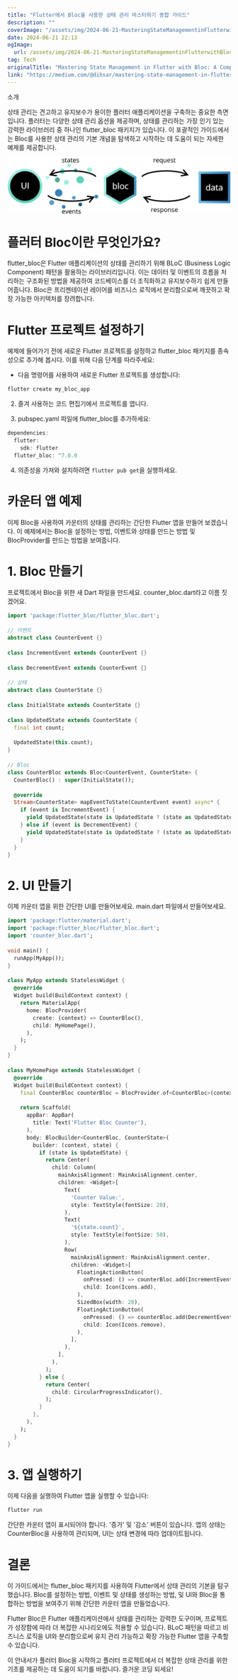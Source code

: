 ```yaml
---
title: "Flutter에서 Bloc을 사용한 상태 관리 마스터하기 종합 가이드"
description: ""
coverImage: "/assets/img/2024-06-21-MasteringStateManagementinFlutterwithBlocAComprehensiveGuide_0.png"
date: 2024-06-21 22:13
ogImage: 
  url: /assets/img/2024-06-21-MasteringStateManagementinFlutterwithBlocAComprehensiveGuide_0.png
tag: Tech
originalTitle: "Mastering State Management in Flutter with Bloc: A Comprehensive Guide"
link: "https://medium.com/@dihsar/mastering-state-management-in-flutter-with-bloc-a-comprehensive-guide-1d03319ba7df"
---
```



소개

상태 관리는 견고하고 유지보수가 용이한 플러터 애플리케이션을 구축하는 중요한 측면입니다. 플러터는 다양한 상태 관리 옵션을 제공하며, 상태를 관리하는 가장 인기 있는 강력한 라이브러리 중 하나인 flutter_bloc 패키지가 있습니다. 이 포괄적인 가이드에서는 Bloc를 사용한 상태 관리의 기본 개념을 탐색하고 시작하는 데 도움이 되는 자세한 예제를 제공합니다.

![마스터링 플러터 Bloc를 이용한 상태 관리: 포괄적인 가이드](/assets/img/2024-06-21-MasteringStateManagementinFlutterwithBlocAComprehensiveGuide_0.png)

# 플러터 Bloc이란 무엇인가요?

<div class="content-ad"></div>

flutter_bloc은 Flutter 애플리케이션의 상태를 관리하기 위해 BLoC (Business Logic Component) 패턴을 활용하는 라이브러리입니다. 이는 데이터 및 이벤트의 흐름을 처리하는 구조화된 방법을 제공하여 코드베이스를 더 조직화하고 유지보수하기 쉽게 만들어줍니다. Bloc은 프리젠테이션 레이어를 비즈니스 로직에서 분리함으로써 깨끗하고 확장 가능한 아키텍처를 장려합니다.

# Flutter 프로젝트 설정하기

예제에 들어가기 전에 새로운 Flutter 프로젝트를 설정하고 flutter_bloc 패키지를 종속성으로 추가해 봅시다. 이를 위해 다음 단계를 따라주세요:

- 다음 명령어를 사용하여 새로운 Flutter 프로젝트를 생성합니다:

<div class="content-ad"></div>


```js
flutter create my_bloc_app
```

2. 즐겨 사용하는 코드 편집기에서 프로젝트를 엽니다.

3. pubspec.yaml 파일에 flutter_bloc를 추가하세요:

```js
dependencies:
  flutter:
    sdk: flutter
  flutter_bloc: ^7.0.0
```

<div class="content-ad"></div>

4. 의존성을 가져와 설치하려면 `flutter pub get`을 실행하세요.

# 카운터 앱 예제

이제 Bloc을 사용하여 카운터의 상태를 관리하는 간단한 Flutter 앱을 만들어 보겠습니다. 이 예제에서는 Bloc을 설정하는 방법, 이벤트와 상태를 만드는 방법 및 BlocProvider를 만드는 방법을 보여줍니다.

# 1. Bloc 만들기

<div class="content-ad"></div>

프로젝트에서 Bloc을 위한 새 Dart 파일을 만드세요. counter_bloc.dart라고 이름 짓겠어요.

```dart
import 'package:flutter_bloc/flutter_bloc.dart';

// 이벤트
abstract class CounterEvent {}

class IncrementEvent extends CounterEvent {}

class DecrementEvent extends CounterEvent {}

// 상태
abstract class CounterState {}

class InitialState extends CounterState {}

class UpdatedState extends CounterState {
  final int count;

  UpdatedState(this.count);
}

// Bloc
class CounterBloc extends Bloc<CounterEvent, CounterState> {
  CounterBloc() : super(InitialState());

  @override
  Stream<CounterState> mapEventToState(CounterEvent event) async* {
    if (event is IncrementEvent) {
      yield UpdatedState(state is UpdatedState ? (state as UpdatedState).count + 1 : 1);
    } else if (event is DecrementEvent) {
      yield UpdatedState(state is UpdatedState ? (state as UpdatedState).count - 1 : -1);
    }
  }
}
```

# 2. UI 만들기

이제 카운터 앱을 위한 간단한 UI를 만들어보세요. main.dart 파일에서 만들어보세요.

<div class="content-ad"></div>

```dart
import 'package:flutter/material.dart';
import 'package:flutter_bloc/flutter_bloc.dart';
import 'counter_bloc.dart';

void main() {
  runApp(MyApp());
}

class MyApp extends StatelessWidget {
  @override
  Widget build(BuildContext context) {
    return MaterialApp(
      home: BlocProvider(
        create: (context) => CounterBloc(),
        child: MyHomePage(),
      ),
    );
  }
}

class MyHomePage extends StatelessWidget {
  @override
  Widget build(BuildContext context) {
    final CounterBloc counterBloc = BlocProvider.of<CounterBloc>(context);

    return Scaffold(
      appBar: AppBar(
        title: Text('Flutter Bloc Counter'),
      ),
      body: BlocBuilder<CounterBloc, CounterState>(
        builder: (context, state) {
          if (state is UpdatedState) {
            return Center(
              child: Column(
                mainAxisAlignment: MainAxisAlignment.center,
                children: <Widget>[
                  Text(
                    'Counter Value:',
                    style: TextStyle(fontSize: 20),
                  ),
                  Text(
                    '${state.count}',
                    style: TextStyle(fontSize: 50),
                  ),
                  Row(
                    mainAxisAlignment: MainAxisAlignment.center,
                    children: <Widget>[
                      FloatingActionButton(
                        onPressed: () => counterBloc.add(IncrementEvent()),
                        child: Icon(Icons.add),
                      ),
                      SizedBox(width: 20),
                      FloatingActionButton(
                        onPressed: () => counterBloc.add(DecrementEvent()),
                        child: Icon(Icons.remove),
                      ),
                    ],
                  ),
                ],
              ),
            );
          } else {
            return Center(
              child: CircularProgressIndicator(),
            );
          }
        },
      ),
    );
  }
}
```

# 3. 앱 실행하기

이제 다음을 실행하여 Flutter 앱을 실행할 수 있습니다:

```dart
flutter run
```

<div class="content-ad"></div>

간단한 카운터 앱이 표시되어야 합니다. '증가' 및 '감소' 버튼이 있습니다. 앱의 상태는 CounterBloc을 사용하여 관리되며, UI는 상태 변경에 따라 업데이트됩니다.

# 결론

이 가이드에서는 flutter_bloc 패키지를 사용하여 Flutter에서 상태 관리의 기본을 탐구했습니다. Bloc를 설정하는 방법, 이벤트 및 상태를 생성하는 방법, 및 UI와 Bloc을 통합하는 방법을 보여주기 위해 간단한 카운터 앱을 만들었습니다.

Flutter Bloc은 Flutter 애플리케이션에서 상태를 관리하는 강력한 도구이며, 프로젝트가 성장함에 따라 더 복잡한 시나리오에도 적용할 수 있습니다. BLoC 패턴을 따르고 비즈니스 로직을 UI와 분리함으로써 유지 관리 가능하고 확장 가능한 Flutter 앱을 구축할 수 있습니다.

<div class="content-ad"></div>

이 안내서가 플러터 Bloc을 시작하고 플러터 프로젝트에서 더 복잡한 상태 관리를 위한 기초를 제공하는 데 도움이 되기를 바랍니다. 즐거운 코딩 되세요!